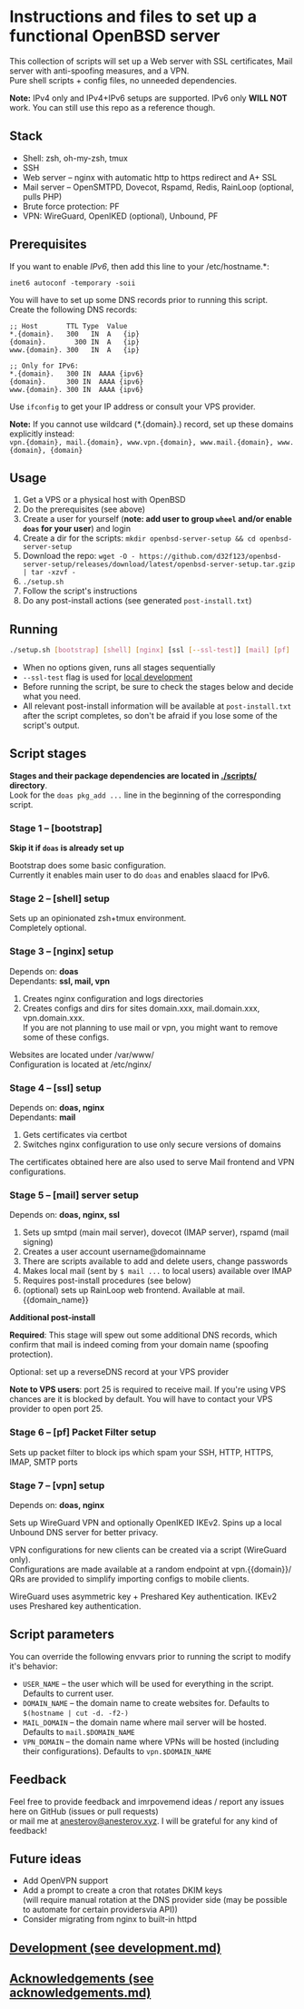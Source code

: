 # Instructions and files to set up a functional OpenBSD server

This collection of scripts will set up a Web server with SSL certificates, Mail server with anti-spoofing measures, and a VPN.  
Pure shell scripts + config files, no unneeded dependencies.

**Note:** IPv4 only and IPv4+IPv6 setups are supported. 
IPv6 only **WILL NOT** work. You can still use this repo as a reference though.

## Stack
* Shell: zsh, oh-my-zsh, tmux
* SSH
* Web server – nginx with automatic http to https redirect and A+ SSL
* Mail server – OpenSMTPD, Dovecot, Rspamd, Redis, RainLoop (optional, pulls PHP)
* Brute force protection: PF
* VPN: WireGuard, OpenIKED (optional), Unbound, PF

## Prerequisites
If you want to enable *IPv6*, then add this line to your /etc/hostname.*:
```
inet6 autoconf -temporary -soii
```

You will have to set up some DNS records prior to running this script.  
Create the following DNS records:
```
;; Host       TTL Type  Value
*.{domain}.	  300	IN	A	{ip}
{domain}.	    300	IN	A	{ip}
www.{domain}. 300	IN	A	{ip}

;; Only for IPv6:
*.{domain}.   300 IN  AAAA {ipv6}
{domain}.     300 IN  AAAA {ipv6}
www.{domain}. 300 IN  AAAA {ipv6}
```

Use `ifconfig` to get your IP address or consult your VPS provider.

**Note:** If you cannot use wildcard (*.{domain}.) record, 
set up these domains explicitly instead:  
`vpn.{domain}, mail.{domain}, www.vpn.{domain}, www.mail.{domain}, www.{domain}, {domain}`

## Usage

1. Get a VPS or a physical host with OpenBSD
2. Do the prerequisites (see above)
3. Create a user for yourself (**note: add user to group `wheel` and/or enable `doas` for your user**) and login
4. Create a dir for the scripts: `mkdir openbsd-server-setup && cd openbsd-server-setup`
5. Download the repo: `wget -O - https://github.com/d32f123/openbsd-server-setup/releases/download/latest/openbsd-server-setup.tar.gzip | tar -xzvf -`
6. `./setup.sh`
7. Follow the script's instructions
8. Do any post-install actions (see generated `post-install.txt`)

## Running
```sh
./setup.sh [bootstrap] [shell] [nginx] [ssl [--ssl-test]] [mail] [pf] [vpn] 
```
* When no options given, runs all stages sequentially
* `--ssl-test` flag is used for [local development](./docs/development.md)
* Before running the script, be sure to check the stages below and decide what you need.  
* All relevant post-install information will be available at `post-install.txt` 
  after the script completes, so don't be afraid if you lose some of the script's output.

## Script stages

**Stages and their package dependencies are located in [./scripts/](scripts/) directory**.  
Look for the `doas pkg_add ...` line in the beginning of the corresponding script.

### Stage 1 – [bootstrap]

**Skip it if `doas` is already set up**

Bootstrap does some basic configuration.  
Currently it enables main user to do `doas` and enables slaacd for IPv6.

### Stage 2 – [shell] setup

Sets up an opinionated zsh+tmux environment.  
Completely optional.

### Stage 3 – [nginx] setup

Depends on: **doas**  
Dependants: **ssl, mail, vpn**

1. Creates nginx configuration and logs directories
2. Creates configs and dirs for sites domain.xxx, mail.domain.xxx, vpn.domain.xxx.  
   If you are not planning to use mail or vpn, you might want to remove some of these configs.

Websites are located under /var/www/  
Configuration is located at /etc/nginx/

### Stage 4 – [ssl] setup

Depends on: **doas, nginx**  
Dependants: **mail**

1. Gets certificates via certbot
2. Switches nginx configuration to use only secure versions of domains

The certificates obtained here are also used to serve Mail frontend and VPN configurations.

### Stage 5 – [mail] server setup

Depends on: **doas, nginx, ssl**

1. Sets up smtpd (main mail server), dovecot (IMAP server), rspamd (mail signing)
2. Creates a user account username@domainname
3. There are scripts available to add and delete users, change passwords
4. Makes local mail (sent by `$ mail ...` to local users) available over IMAP
5. Requires post-install procedures (see below)
6. (optional) sets up RainLoop web frontend. Available at mail.{{domain_name}}

**Additional post-install**

**Required**:
This stage will spew out some additional DNS records, which confirm that
mail is indeed coming from your domain name (spoofing protection).

Optional: set up a reverseDNS record at your VPS provider

**Note to VPS users**: port 25 is required to receive mail. 
If you're using VPS chances are it is blocked by default.
You will have to contact your VPS provider to open port 25.

### Stage 6 – [pf] Packet Filter setup

Sets up packet filter to block ips which spam your SSH, HTTP, HTTPS, IMAP, SMTP ports

### Stage 7 – [vpn] setup

Depends on: **doas, nginx**

Sets up WireGuard VPN and optionally OpenIKED IKEv2.
Spins up a local Unbound DNS server for better privacy.

VPN configurations for new clients can be created via a script (WireGuard only).  
Configurations are made available at a random endpoint at vpn.{{domain}}/  
QRs are provided to simplify importing configs to mobile clients.

WireGuard uses asymmetric key + Preshared Key authentication. IKEv2 uses Preshared key authentication.

## Script parameters
You can override the following envvars prior to running the script to modify it's behavior:
- `USER_NAME` – the user which will be used for everything in the script. Defaults to current user.
- `DOMAIN_NAME` – the domain name to create websites for. Defaults to `$(hostname | cut -d. -f2-)`
- `MAIL_DOMAIN` – the domain name where mail server will be hosted. Defaults to `mail.$DOMAIN_NAME`
- `VPN_DOMAIN` – the domain name where VPNs will be hosted (including their configurations). Defaults to `vpn.$DOMAIN_NAME`

## Feedback

Feel free to provide feedback and imrpovemend ideas / report any issues here on GitHub (issues or pull requests)  
or mail me at <anesterov@anesterov.xyz>. I will be grateful for any kind of feedback!

## Future ideas
- Add OpenVPN support
- Add a prompt to create a cron that rotates DKIM keys  
  (will require manual rotation at the DNS provider side 
  (may be possible to automate for certain providersvia API))
- Consider migrating from nginx to built-in httpd

## [Development (see development.md)](./docs/development.md)

## [Acknowledgements (see acknowledgements.md)](./docs/acknowledgements.md)